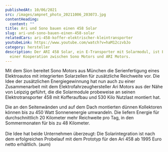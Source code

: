 ```yaml
---
publishedAt: 10/06/2021
src: /images/ampnet_photo_20211006_203073.jpg
contentHeading:
  content: ""
title: Ari und Sono bauen einen 458 Solar
slug: ari-und-sono-bauen-einen-458-solar
relatedCars: ari-458-koffer-elektrischer-kleintransporter
youtubeLink: https://www.youtube.com/watch?v=haM12czvbJo
category: hersteller
description: Der ARI 458 Solar, ein E-Transporter mit Solarmodul, ist Ergebnis
  einer Kooperation zwischen Sono Motors und ARI Motors.
---
```

Mit dem Sion bereitet Sono Motors aus München die Serienfertigung eines Elektroautos mit integrierten Solarzellen für zusätzliche Reichweite vor. Die Idee der zusätzlichen Energiegewinnung hat nun auch zu einer Zusammenarbeit mit dem Elektrofahrzeughersteller Ari Motors aus der Nähe von Leipzig geführt, die die Solarmodule probeweise an seinen Elektrotransporter 458 mit Kofferaufbau und 530 Kilo Nutzlast montiert hat.

Die an den Seitenwänden und auf dem Dach montierten dünnen Kollektoren können bis zu 450 Watt Sonnenenergie umwandeln. Die liefern Energie für durchschnittlich 20 Kilometer mehr Reichweite pro Tag, in den Sommermonaten für bis zu 48 Kilometer.\
\
Die Idee hat beide Unternehmen überzeugt: Die Solarintegration ist nach dem erfolgreichen Probelauf mit dem Prototyp für den Ari 458 ab 1995 Euro netto erhältlich. (aum)